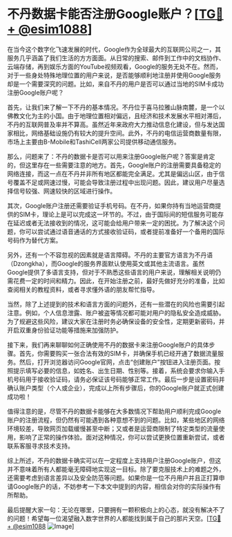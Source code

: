 # 不丹数据卡能否注册Google账户？[[TG💪+ @esim1088](https://t.me/s/esim1088)]

在当今这个数字化飞速发展的时代，Google作为全球最大的互联网公司之一，其服务几乎涵盖了我们生活的方方面面。从日常的搜索、邮件到工作中的文档协作、云端存储，再到娱乐方面的YouTube视频观看，Google的服务无处不在。然而，对于一些身处特殊地理位置的用户来说，是否能够顺利地注册并使用Google服务却是一个需要深究的问题。比如，来自不丹的用户是否可以通过当地的SIM卡成功注册Google账户呢？

首先，让我们来了解一下不丹的基本情况。不丹位于喜马拉雅山脉南麓，是一个以佛教文化为主的小国。由于地理位置相对偏远，且经济和技术发展水平相对滞后，不丹的互联网普及率并不算高。虽然近年来政府大力推动信息化建设，但与发达国家相比，网络基础设施仍有较大的提升空间。此外，不丹的电信运营商数量有限，市场上主要由B-Mobile和TashiCell两家公司提供移动通信服务。

那么，问题来了：不丹的数据卡是否可以用来注册Google账户呢？答案是肯定的，但这里存在一些需要注意的地方。首先，Google账户的注册需要具备稳定的网络连接，而这一点在不丹并非所有地区都能完全满足。尤其是偏远山区，由于信号覆盖不足或网速过慢，可能会导致注册过程中出现问题。因此，建议用户尽量选择信号较强、网速较快的区域进行操作。

其次，Google账户注册还需要验证手机号码。在不丹，如果你持有当地运营商提供的SIM卡，理论上是可以完成这一环节的。不过，由于国际间的短信服务可能存在延迟或者无法接收到的情况，这可能会给用户带来一定的困扰。为了解决这个问题，你可以尝试通过语音通话的方式接收验证码，或者提前准备好一个备用的国际号码作为替代方案。

另外，还有一个不容忽视的因素就是语言障碍。不丹的主要官方语言为不丹语（Dzongkha），而Google的服务界面默认使用英文或其他主流语言。虽然Google提供了多语言支持，但对于不熟悉这些语言的用户来说，理解相关说明仍需花费一定的时间和精力。因此，在开始注册之前，最好先做好充分的准备，比如查阅相关的教程资料，或者寻求懂外语的朋友帮忙指导。

当然，除了上述提到的技术和语言方面的问题外，还有一些潜在的风险也需要引起注意。例如，个人信息泄露、账户被盗等情况都可能对用户的隐私安全造成威胁。为了规避这些风险，建议大家在注册时务必确保设备的安全性，定期更新密码，并开启双重身份验证功能等措施来加强防护。

接下来，我们再来聊聊如何正确使用不丹的数据卡来注册Google账户的具体步骤。首先，你需要购买一张合法有效的SIM卡，并确保手机已经开通了数据流量服务。然后，打开浏览器访问Google官网，点击“创建账户”按钮进入注册页面。按照提示填写必要的信息，如姓名、出生日期、性别等。接着，系统会要求你输入手机号码用于接收验证码，请务必保证该号码能够正常工作。最后一步是设置密码并确认账户类型（个人或企业），完成以上所有步骤后，你的Google账户就正式创建成功啦！

值得注意的是，尽管不丹的数据卡能够在大多数情况下帮助用户顺利完成Google账户的注册流程，但仍然有可能遇到各种意想不到的问题。比如，某些地区的网络环境较差，导致网页加载缓慢甚至中断；又或者是运营商限制了特定类型的流量使用，影响了正常的操作体验。面对这种情况，你可以尝试更换位置重新尝试，或者联系客服寻求技术支持。

综上所述，不丹的数据卡确实可以在一定程度上支持用户注册Google账户，但这并不意味着所有人都能毫无障碍地实现这一目标。除了要克服技术上的难题之外，还需要考虑到语言差异以及安全防范等问题。如果你是一位不丹用户并且正打算申请Google账户的话，不妨参考一下本文中提到的内容，相信会对你的实际操作有所帮助。

最后提醒大家一句：无论在哪里，只要拥有一颗积极向上的心态，就没有解决不了的问题！希望每一位渴望融入数字世界的人都能找到属于自己的那片天空。[[TG💪+ @esim1088](https://t.me/s/esim1088) ![Image](https://i.postimg.cc/4NQfJmqS/Snipaste-2025-05-13-00-14-12.png)]